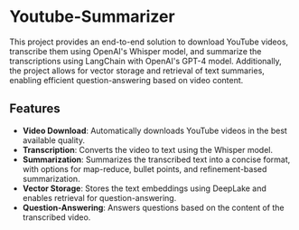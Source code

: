 # Youtube-Summarizer

This project provides an end-to-end solution to download YouTube videos, transcribe them using OpenAI's Whisper model, and summarize the transcriptions using LangChain with OpenAI's GPT-4 model. Additionally, the project allows for vector storage and retrieval of text summaries, enabling efficient question-answering based on video content.

## Features

- **Video Download**: Automatically downloads YouTube videos in the best available quality.
- **Transcription**: Converts the video to text using the Whisper model.
- **Summarization**: Summarizes the transcribed text into a concise format, with options for map-reduce, bullet points, and refinement-based summarization.
- **Vector Storage**: Stores the text embeddings using DeepLake and enables retrieval for question-answering.
- **Question-Answering**: Answers questions based on the content of the transcribed video.
